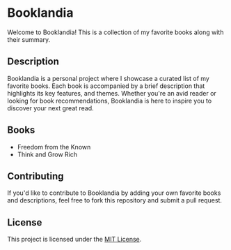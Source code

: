 # Booklandia

Welcome to Booklandia! This is a collection of my favorite books along with their summary.

## Description

Booklandia is a personal project where I showcase a curated list of my favorite books. Each book is accompanied by a brief description that highlights its key features, and themes. Whether you're an avid reader or looking for book recommendations, Booklandia is here to inspire you to discover your next great read.

## Books

<!-- BOOK TITLES START -->

- Freedom from the Known
- Think and Grow Rich
<!-- BOOK TITLES END -->

<!-- Add more books and descriptions as needed -->

## Contributing

If you'd like to contribute to Booklandia by adding your own favorite books and descriptions, feel free to fork this repository and submit a pull request.

## License

This project is licensed under the [MIT License](https://opensource.org/license/mit/).
